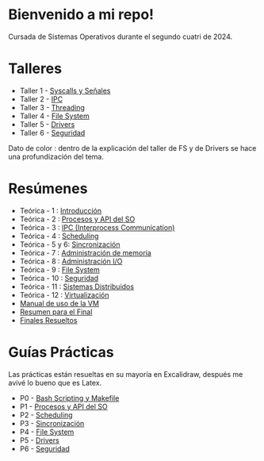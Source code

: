# Bienvenido a mi repo!

Cursada de Sistemas Operativos durante el segundo cuatri de 2024.

# Talleres
- Taller 1 - [Syscalls y Señales](https://github.com/ToniusRetonius/Sistemas-Operativos/tree/main/Talleres/Taller%201%20-%20Syscalls%20y%20Se%C3%B1ales)
- Taller 2 - [IPC](https://github.com/ToniusRetonius/Sistemas-Operativos/tree/main/Talleres/Taller%202%20-%20IPC)
- Taller 3 - [Threading](https://github.com/ToniusRetonius/Sistemas-Operativos/tree/main/Talleres/Taller%203%20-%20Threading)
- Taller 4 - [File System](https://github.com/ToniusRetonius/Sistemas-Operativos/tree/main/Talleres/Taller%204%20-%20File%20system)
- Taller 5 - [Drivers](https://github.com/ToniusRetonius/Sistemas-Operativos/tree/main/Talleres/Taller%205%20-Drivers)
- Taller 6 - [Seguridad](https://github.com/ToniusRetonius/Sistemas-Operativos/tree/main/Talleres/Taller%206%20-%20Seguridad)

Dato de color : dentro de la explicación del taller de FS y de Drivers se hace una profundización del tema.

# Resúmenes
- Teórica - 1 : [ Introducción](https://github.com/ToniusRetonius/Sistemas-Operativos/blob/main/Res%C3%BAmenes/T1%20-%20Intro.pdf)
- Teórica - 2 : [ Procesos y API del SO](https://github.com/ToniusRetonius/Sistemas-Operativos/blob/main/Res%C3%BAmenes/T2%20-%20Procesos%20y%20API%20del%20SO.pdf)
- Teórica - 3 : [ IPC (Interprocess Communication)](https://github.com/ToniusRetonius/Sistemas-Operativos/blob/main/Res%C3%BAmenes/T3%20-%20IPC.pdf)
- Teórica - 4 : [ Scheduling](https://github.com/ToniusRetonius/Sistemas-Operativos/blob/main/Res%C3%BAmenes/T4%20-%20Scheduling.pdf)
- Teórica - 5 y 6: [ Sincronización](https://github.com/ToniusRetonius/Sistemas-Operativos/blob/main/Res%C3%BAmenes/T5%20-%20Sincronizaci%C3%B3n.pdf)
- Teórica - 7 : [ Administración de memoria](https://github.com/ToniusRetonius/Sistemas-Operativos/blob/main/Res%C3%BAmenes/T7%20-%20Administraci%C3%B3n%20de%20Memoria.pdf)
- Teórica - 8 : [ Administración I/O](https://github.com/ToniusRetonius/Sistemas-Operativos/blob/main/Res%C3%BAmenes/T8%20-%20Administraci%C3%B3n%20IO.pdf)
- Teórica - 9 : [ File System](https://github.com/ToniusRetonius/Sistemas-Operativos/blob/main/Res%C3%BAmenes/T9%20-%20File%20System.pdf)
- Teórica - 10 : [ Seguridad](https://github.com/ToniusRetonius/Sistemas-Operativos/blob/main/Res%C3%BAmenes/T10%20-Seguridad.pdf)
- Teórica - 11 : [ Sistemas Distribuidos](https://github.com/ToniusRetonius/Sistemas-Operativos/blob/main/Res%C3%BAmenes/T11%20-%20Sistemas%20Distribuidos.pdf)
- Teórica - 12 : [ Virtualización](https://github.com/ToniusRetonius/Sistemas-Operativos/blob/main/Res%C3%BAmenes/T12%20-%20Virtualizaci%C3%B3n.pdf)
- [Manual de uso de la VM](https://github.com/ToniusRetonius/Sistemas-Operativos/blob/main/Res%C3%BAmenes/vm_sistemas_uso.pdf)
- [Resumen para el Final](https://github.com/ToniusRetonius/Sistemas-Operativos/blob/main/Res%C3%BAmenes/Resumen%20Final.pdf)
- [Finales Resueltos](https://github.com/ToniusRetonius/Sistemas-Operativos/blob/main/Res%C3%BAmenes/Pr%C3%A1ctica%20Final.pdf)


# Guías Prácticas
Las prácticas están resueltas en su mayoría en Excalidraw, después me avivé lo bueno que es Latex.

- P0 - [Bash Scripting y Makefile](https://github.com/ToniusRetonius/Sistemas-Operativos/tree/main/Pr%C3%A1ctica/P0%20-%20bash%20scritping%20y%20Makefile)
- P1 - [Procesos y API del SO](https://github.com/ToniusRetonius/Sistemas-Operativos/tree/main/Pr%C3%A1ctica/P1%20-%20procesos%20y%20API%20del%20SO)
- P2 - [Scheduling](https://github.com/ToniusRetonius/Sistemas-Operativos/tree/main/Pr%C3%A1ctica/P2%20-%20scheduling)
- P3 - [Sincronización](https://github.com/ToniusRetonius/Sistemas-Operativos/tree/main/Pr%C3%A1ctica/P3%20-%20sincronizaci%C3%B3n%20entre%20procesos)
- P4 - [File System](https://github.com/ToniusRetonius/Sistemas-Operativos/tree/main/Pr%C3%A1ctica/P4%20-%20sistema%20de%20archivos)
- P5 - [Drivers](https://github.com/ToniusRetonius/Sistemas-Operativos/tree/main/Pr%C3%A1ctica/P5%20-%20drivers)
- P6 - [Seguridad](https://github.com/ToniusRetonius/Sistemas-Operativos/tree/main/Pr%C3%A1ctica/P6%20-%20Seguridad)